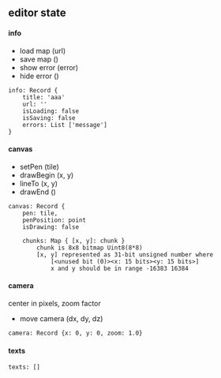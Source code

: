 editor state
-------
#### info
* load map (url)
* save map ()
* show error (error)
* hide error ()

```
info: Record {
    title: 'aaa'
    url: ''
    isLoading: false
    isSaving: false
    errors: List ['message']
}
```

#### canvas
* setPen (tile)
* drawBegin (x, y)
* lineTo (x, y)
* drawEnd ()

```
canvas: Record {
    pen: tile,
    penPosition: point
    isDrawing: false
    
    chunks: Map { [x, y]: chunk }
        chunk is 8x8 bitmap Uint8(8*8)
        [x, y] represented as 31-bit unsigned number where
            [<unused bit (0)><x: 15 bits><y: 15 bits>]
            x and y should be in range -16383 16384

```

#### camera
center in pixels, zoom factor

* move camera (dx, dy, dz)

```
camera: Record {x: 0, y: 0, zoom: 1.0}
```

#### texts
```
texts: []
```
